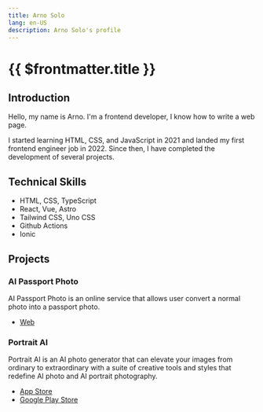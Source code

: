 ```yaml
---
title: Arno Solo
lang: en-US
description: Arno Solo's profile
---
```


# {{ $frontmatter.title }}

## Introduction

Hello, my name is Arno. I'm a frontend developer, I know how to write a web page.

I started learning HTML, CSS, and JavaScript in 2021 and landed my first frontend engineer job in 2022. Since then, I have completed the development of several projects.

## Technical Skills

- HTML, CSS, TypeScript
- React, Vue, Astro
- Tailwind CSS, Uno CSS
- Github Actions
- Ionic

## Projects

### AI Passport Photo

AI Passport Photo is an online service that allows user convert a normal photo into a passport photo.
- [Web](https://aipassportphoto.com/)

### Portrait AI

Portrait AI is an AI photo generator that can elevate your images from ordinary to extraordinary with a suite of creative tools and styles that redefine AI photo and AI portrait photography.
- [App Store](https://apps.apple.com/us/app/portrait-ai-photo-generator/id6502435202)
- [Google Play Store](https://play.google.com/store/apps/details?id=aiphoto.android.portraitai)
